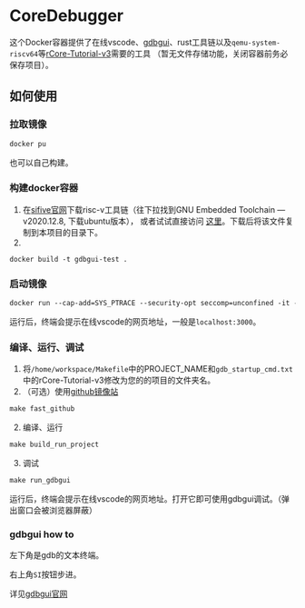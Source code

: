 # CoreDebugger
这个Docker容器提供了在线vscode、[gdbgui](https://www.gdbgui.com/)、rust工具链以及`qemu-system-riscv64`等[rCore-Tutorial-v3](https://rcore-os.github.io/rCore-Tutorial-Book-v3/index.html)需要的工具
（暂无文件存储功能，关闭容器前务必保存项目）。

## 如何使用
### 拉取镜像
```dockerfile
docker pu
```

也可以自己构建。
### 构建docker容器

1. 在[sifive官网](https://www.sifive.com/software)下载risc-v工具链（往下拉找到GNU Embedded Toolchain — v2020.12.8, 下载ubuntu版本），
或者试试直接访问
[这里](https://static.dev.sifive.com/dev-tools/riscv64-unknown-elf-gcc-8.3.0-2020.04.1-x86_64-linux-ubuntu14.tar.gz)。下载后将该文件复制到本项目的目录下。
2. 
```shell
docker build -t gdbgui-test . 
```
### 启动镜像
```dockerfile
docker run --cap-add=SYS_PTRACE --security-opt seccomp=unconfined -it --rm -v $PWD:/sharedFolder --name gdbgui-test-1 -p 3000:3000 -p 5000:5000  gdbgui-test 
```
运行后，终端会提示在线vscode的网页地址，一般是`localhost:3000`。

### 编译、运行、调试
1. 将`/home/workspace/Makefile`中的PROJECT_NAME和`gdb_startup_cmd.txt`中的rCore-Tutorial-v3修改为您的的项目的文件夹名。
2. （可选）使用[github镜像站](https://doc.fastgit.org/zh-cn/guide.html)
```makefile
make fast_github
```
2. 编译、运行
```makefile
make build_run_project
```
3. 调试
```makefile
make run_gdbgui
```
运行后，终端会提示在线vscode的网页地址。打开它即可使用gdbgui调试。（弹出窗口会被浏览器屏蔽）

### gdbgui how to
左下角是gdb的文本终端。

右上角`SI`按钮步进。

详见[gdbgui官网](https://www.gdbgui.com/screenshots/)

